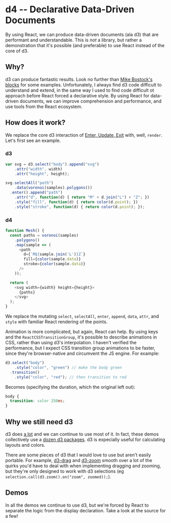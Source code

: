# d4 -- **Declarative** Data-Driven Documents

By using React, we can produce data-driven documents (ala d3) that are
performant and understandable. This is *not* a library, but rather a
demonstration that it's possible (and preferable) to use React instead of the
core of d3.

## Why?

d3 can produce fantastic results. Look no further than [Mike Bostock's
blocks](https://bl.ocks.org/mbostock) for some examples. Unfortunately, I
always find d3 code difficult to understand and extend, in the same way I used
to find code difficult ot approach before React forced a declarative style. By
using React for data-driven documents, we can improve comprehension and
performance, and use tools from the React ecosystem.

## How does it work?

We replace the core d3 interaction of [Enter, Update, Exit](https://medium.com/@c_behrens/enter-update-exit-6cafc6014c36#.yty2g8g0e) with, well, `render`. Let's first see an example.

### d3

```javascript
var svg = d3.select("body").append("svg")
    .attr("width", width)
    .attr("height", height);

svg.selectAll("path")
    .data(voronoi(samples).polygons())
  .enter().append("path")
    .attr("d", function(d) { return "M" + d.join("L") + "Z"; })
    .style("fill", function(d) { return color(d.point); })
    .style("stroke", function(d) { return color(d.point); });
```

### d4

```javascript
function Mesh() {
  const paths = voronoi(samples)
    .polygons()
    .map(sample => (
      <path
        d={`M${sample.join('L')}Z`}
        fill={color(sample.data)}
        stroke={color(sample.data)}
      />
    ));

  return (
    <svg width={width} height={height}>
      {paths}
    </svg>
  );
}
```

We replace the mutating `select`, `selectAll`, `enter`, `append`, `data`, `attr`, and `style` with familiar React rendering of the points.

Animation is more complicated, but again, React can help. By using keys and the `ReactCSSTransitionGroup`, it's possible to describe animations in CSS, rather than using d3's interpolation. I haven't verified the performance, but I expect CSS transition group animations to be faster, since they're browser-native and circumvent the JS engine. For example:

```javascript
d3.select("body")
    .style("color", "green") // make the body green
  .transition()
    .style("color", "red"); // then transition to red
```

Becomes (specifying the duration, which the original left out):

```css
body {
  transition: color 250ms;
}
```

## Why we still need d3

d3 does [a lot](https://github.com/d3/d3/blob/master/API.md) and we can continue to use most of it. In fact, these demos collectively use a [dozen d3 packages](https://github.com/joelburget/d4/blob/master/package.json). d3 is expecially useful for calculating layouts and colors.

There are some pieces of d3 that I would love to use but aren't easily portable. For example, [d3-drag](https://github.com/d3/d3-drag) and [d3-zoom](https://github.com/d3/d3-zoom) smooth over a lot of the quirks you'd have to deal with when implementing dragging and zooming, but they're only designed to work with d3 selections (eg `selection.call(d3.zoom().on("zoom", zoomed));`).

## Demos

In all the demos we continue to use d3, but we're forced by React to separate the logic from the display declaration. Take a look at the source for a few!
